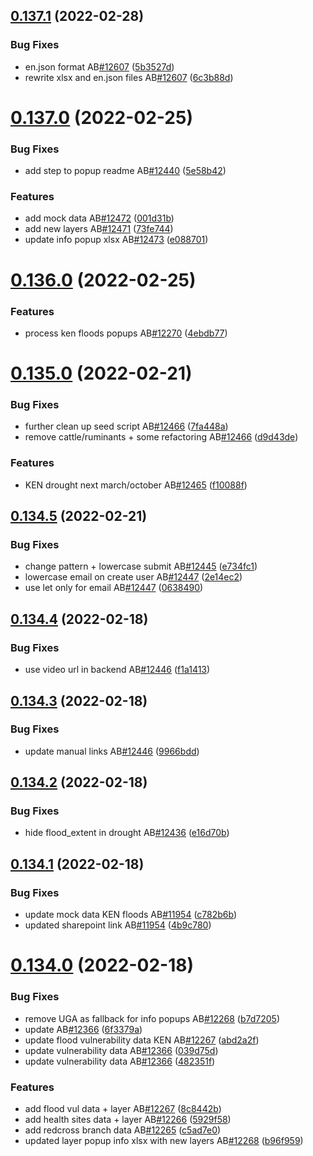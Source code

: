 ## [0.137.1](https://github.com/rodekruis/IBF-system/compare/v0.137.0...v0.137.1) (2022-02-28)


### Bug Fixes

* en.json format AB[#12607](https://github.com/rodekruis/IBF-system/issues/12607) ([5b3527d](https://github.com/rodekruis/IBF-system/commit/5b3527d22765a11966679158ec85715ea09ea48a))
* rewrite xlsx and en.json files AB[#12607](https://github.com/rodekruis/IBF-system/issues/12607) ([6c3b88d](https://github.com/rodekruis/IBF-system/commit/6c3b88d2054a274407b2e2de1b0a36c76f02444f))



# [0.137.0](https://github.com/rodekruis/IBF-system/compare/v0.136.0...v0.137.0) (2022-02-25)


### Bug Fixes

* add step to popup readme AB[#12440](https://github.com/rodekruis/IBF-system/issues/12440) ([5e58b42](https://github.com/rodekruis/IBF-system/commit/5e58b429cf976d6952308f749dfb29265a0c32d9))


### Features

* add mock data AB[#12472](https://github.com/rodekruis/IBF-system/issues/12472) ([001d31b](https://github.com/rodekruis/IBF-system/commit/001d31b5e7fb09dadf81038c8b497e691e468083))
* add new layers AB[#12471](https://github.com/rodekruis/IBF-system/issues/12471) ([73fe744](https://github.com/rodekruis/IBF-system/commit/73fe74405275bd0f1f767adcfe76a14961e35320))
* update info popup xlsx AB[#12473](https://github.com/rodekruis/IBF-system/issues/12473) ([e088701](https://github.com/rodekruis/IBF-system/commit/e08870131f83aa5cfff7df8bfc76da3038e15e0c))



# [0.136.0](https://github.com/rodekruis/IBF-system/compare/v0.135.0...v0.136.0) (2022-02-25)


### Features

* process ken floods popups AB[#12270](https://github.com/rodekruis/IBF-system/issues/12270) ([4ebdb77](https://github.com/rodekruis/IBF-system/commit/4ebdb77bc2c179af70175b62d0bf287844fb0a91))



# [0.135.0](https://github.com/rodekruis/IBF-system/compare/v0.134.5...v0.135.0) (2022-02-21)


### Bug Fixes

* further clean up seed script AB[#12466](https://github.com/rodekruis/IBF-system/issues/12466) ([7fa448a](https://github.com/rodekruis/IBF-system/commit/7fa448ad32775cdbca2ac54184699880b6162c98))
* remove cattle/ruminants + some refactoring AB[#12466](https://github.com/rodekruis/IBF-system/issues/12466) ([d9d43de](https://github.com/rodekruis/IBF-system/commit/d9d43de71a2dc127632d3f3c609d8736cb07bbdb))


### Features

* KEN drought next march/october AB[#12465](https://github.com/rodekruis/IBF-system/issues/12465) ([f10088f](https://github.com/rodekruis/IBF-system/commit/f10088ff9615c75788f913679274b7024e59e2a8))



## [0.134.5](https://github.com/rodekruis/IBF-system/compare/v0.134.4...v0.134.5) (2022-02-21)


### Bug Fixes

* change pattern + lowercase submit AB[#12445](https://github.com/rodekruis/IBF-system/issues/12445) ([e734fc1](https://github.com/rodekruis/IBF-system/commit/e734fc1e6effac7e146b14135642f352e794f3ef))
* lowercase email on create user AB[#12447](https://github.com/rodekruis/IBF-system/issues/12447) ([2e14ec2](https://github.com/rodekruis/IBF-system/commit/2e14ec2a40e94c097bb3b23ef996863702a71968))
* use let only for email AB[#12447](https://github.com/rodekruis/IBF-system/issues/12447) ([0638490](https://github.com/rodekruis/IBF-system/commit/06384906c3055662520f213aaabb38fb9d99af62))



## [0.134.4](https://github.com/rodekruis/IBF-system/compare/v0.134.3...v0.134.4) (2022-02-18)


### Bug Fixes

* use video url in backend AB[#12446](https://github.com/rodekruis/IBF-system/issues/12446) ([f1a1413](https://github.com/rodekruis/IBF-system/commit/f1a1413908ee6eb83e6944af7810a81acdd953c2))



## [0.134.3](https://github.com/rodekruis/IBF-system/compare/v0.134.2...v0.134.3) (2022-02-18)


### Bug Fixes

* update manual links AB[#12446](https://github.com/rodekruis/IBF-system/issues/12446) ([9966bdd](https://github.com/rodekruis/IBF-system/commit/9966bdd7fd331dfb11bd15b08db038100a743cb9))



## [0.134.2](https://github.com/rodekruis/IBF-system/compare/v0.134.1...v0.134.2) (2022-02-18)


### Bug Fixes

* hide flood_extent in drought AB[#12436](https://github.com/rodekruis/IBF-system/issues/12436) ([e16d70b](https://github.com/rodekruis/IBF-system/commit/e16d70b8d446b52bdc3fd1fc961b422f965f4988))



## [0.134.1](https://github.com/rodekruis/IBF-system/compare/v0.134.0...v0.134.1) (2022-02-18)


### Bug Fixes

* update mock data KEN floods AB[#11954](https://github.com/rodekruis/IBF-system/issues/11954) ([c782b6b](https://github.com/rodekruis/IBF-system/commit/c782b6b2aa477e7cd9312fbe3a35a2439f452049))
* updated sharepoint link AB[#11954](https://github.com/rodekruis/IBF-system/issues/11954) ([4b9c780](https://github.com/rodekruis/IBF-system/commit/4b9c7805e912616a5db675867dda96b1e861cc48))



# [0.134.0](https://github.com/rodekruis/IBF-system/compare/v0.133.5...v0.134.0) (2022-02-18)


### Bug Fixes

* remove UGA as fallback for info popups AB[#12268](https://github.com/rodekruis/IBF-system/issues/12268) ([b7d7205](https://github.com/rodekruis/IBF-system/commit/b7d720579c269e1902e9907fced630658d77e3df))
* update AB[#12366](https://github.com/rodekruis/IBF-system/issues/12366) ([6f3379a](https://github.com/rodekruis/IBF-system/commit/6f3379aa0e2c2787687be40a43d1af5f0386d87c))
* update flood vulnerability data KEN AB[#12267](https://github.com/rodekruis/IBF-system/issues/12267) ([abd2a2f](https://github.com/rodekruis/IBF-system/commit/abd2a2f2f5d3e7140213bb6c2d5f9a0caeb23514))
* update vulnerability data AB[#12366](https://github.com/rodekruis/IBF-system/issues/12366) ([039d75d](https://github.com/rodekruis/IBF-system/commit/039d75d580c51ee2782801a87c6e586df362eec8))
* update vulnerability data AB[#12366](https://github.com/rodekruis/IBF-system/issues/12366) ([482351f](https://github.com/rodekruis/IBF-system/commit/482351fcf08baed78137ba55e32ef2dd97328186))


### Features

* add flood vul data + layer AB[#12267](https://github.com/rodekruis/IBF-system/issues/12267) ([8c8442b](https://github.com/rodekruis/IBF-system/commit/8c8442b148fea4c1208007aa2d394a5cced9a5d2))
* add health sites data + layer AB[#12266](https://github.com/rodekruis/IBF-system/issues/12266) ([5929f58](https://github.com/rodekruis/IBF-system/commit/5929f58cf544e6a8ac1ac8c109cd2972fd1a4bbb))
* add redcross branch data AB[#12265](https://github.com/rodekruis/IBF-system/issues/12265) ([c5ad7e0](https://github.com/rodekruis/IBF-system/commit/c5ad7e0c9b0319d8a8aff990666d6ac0649e7adb))
* updated layer popup info xlsx with new layers AB[#12268](https://github.com/rodekruis/IBF-system/issues/12268) ([b96f959](https://github.com/rodekruis/IBF-system/commit/b96f959f2b51f2777bbc6c0a60756d8a9a90fb57))



